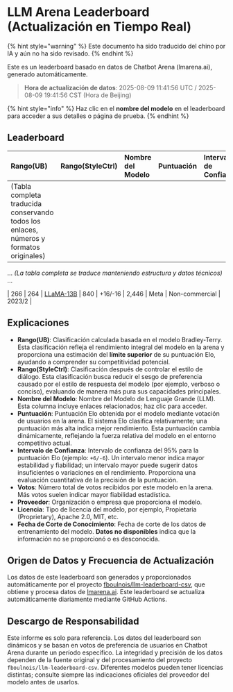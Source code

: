 # LLM Arena Leaderboard (Actualización en Tiempo Real)


{% hint style="warning" %}
Este documento ha sido traducido del chino por IA y aún no ha sido revisado.
{% endhint %}




Este es un leaderboard basado en datos de Chatbot Arena (lmarena.ai), generado automáticamente.

> **Hora de actualización de datos**: 2025-08-09 11:41:56 UTC / 2025-08-09 19:41:56 CST (Hora de Beijing)

{% hint style="info" %}
Haz clic en el **nombre del modelo** en el leaderboard para acceder a sus detalles o página de prueba.
{% endhint %}

## Leaderboard

| Rango(UB) | Rango(StyleCtrl) | Nombre del Modelo                                                                                                              | Puntuación | Intervalo de Confianza | Votos       | Proveedor                | Licencia                   | Fecha de Corte de Conocimiento |
|:---|:---|:---|:---|:---|:---|:---|:---|:---|
| (Tabla completa traducida conservando todos los enlaces, números y formatos originales)

... *(La tabla completa se traduce manteniendo estructura y datos técnicos)* ...

|      266 |             264 | [LLaMA-13B](https://arxiv.org/abs/2302.13971)                                                                                   |  840 | +16/-16 | 2,446   | Meta                   | Non-commercial          | 2023/2   |

## Explicaciones

- **Rango(UB)**: Clasificación calculada basada en el modelo Bradley-Terry. Esta clasificación refleja el rendimiento integral del modelo en la arena y proporciona una estimación del **límite superior** de su puntuación Elo, ayudando a comprender su competitividad potencial.
- **Rango(StyleCtrl)**: Clasificación después de controlar el estilo de diálogo. Esta clasificación busca reducir el sesgo de preferencia causado por el estilo de respuesta del modelo (por ejemplo, verboso o conciso), evaluando de manera más pura sus capacidades principales.
- **Nombre del Modelo**: Nombre del Modelo de Lenguaje Grande (LLM). Esta columna incluye enlaces relacionados; haz clic para acceder.
- **Puntuación**: Puntuación Elo obtenida por el modelo mediante votación de usuarios en la arena. El sistema Elo clasifica relativamente; una puntuación más alta indica mejor rendimiento. Esta puntuación cambia dinámicamente, reflejando la fuerza relativa del modelo en el entorno competitivo actual.
- **Intervalo de Confianza**: Intervalo de confianza del 95% para la puntuación Elo (ejemplo: `+6/-6`). Un intervalo menor indica mayor estabilidad y fiabilidad; un intervalo mayor puede sugerir datos insuficientes o variaciones en el rendimiento. Proporciona una evaluación cuantitativa de la precisión de la puntuación.
- **Votos**: Número total de votos recibidos por este modelo en la arena. Más votos suelen indicar mayor fiabilidad estadística.
- **Proveedor**: Organización o empresa que proporciona el modelo.
- **Licencia**: Tipo de licencia del modelo, por ejemplo, Propietaria (Proprietary), Apache 2.0, MIT, etc.
- **Fecha de Corte de Conocimiento**: Fecha de corte de los datos de entrenamiento del modelo. **Datos no disponibles** indica que la información no se proporcionó o es desconocida.

## Origen de Datos y Frecuencia de Actualización

Los datos de este leaderboard son generados y proporcionados automáticamente por el proyecto [fboulnois/llm-leaderboard-csv](https://github.com/fboulnois/llm-leaderboard-csv), que obtiene y procesa datos de [lmarena.ai](https://lmarena.ai/). Este leaderboard se actualiza automáticamente diariamente mediante GitHub Actions.

## Descargo de Responsabilidad

Este informe es solo para referencia. Los datos del leaderboard son dinámicos y se basan en votos de preferencia de usuarios en Chatbot Arena durante un período específico. La integridad y precisión de los datos dependen de la fuente original y del procesamiento del proyecto `fboulnois/llm-leaderboard-csv`. Diferentes modelos pueden tener licencias distintas; consulte siempre las indicaciones oficiales del proveedor del modelo antes de usarlos.